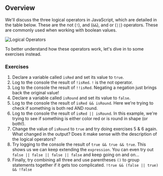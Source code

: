 ## Overview

We'll discuss the three logical operators in JavaScript, which are detailed in the table below. These are the not (`!`), and (`&&`), and or (`||`) operators. These are commonly used when working with boolean values.

![](../_media/logical-operators.png "Logical Operators")

To better understand how these operators work, let's dive in to some exercises instead.

### Exercises

1. Declare a variable called `isRed` and set its value to `true`.
2. Log to the console the result of `!isRed`. `!` is the not operator.
3. Log to the console the result of `!!isRed`. Negating a negation just brings back the original value!
4. Declare a variable called `isRound` and set its value to `false`.
5. Log to the console the result of `isRed && isRound`. Here we're trying to check if something is both red AND round.
6. Log to the console the result of `isRed || isRound`. In this example, we're trying to see if something is either color red or is round in shape (or both!).
7. Change the value of `isRound` to `true` and try doing exercises 5 & 6 again. What changed in the output? Does it make sense with the description of the logical operators?
8. Try logging to the console the result of `true && true && true`. This shows us we can keep extending the `expression`. You can even try out `false || false || false || false` and keep going on and on...
9. Finally, try combining all three and use parentheses `()` to group statements together if it gets too complicated. `!true && (false || true) && !false`